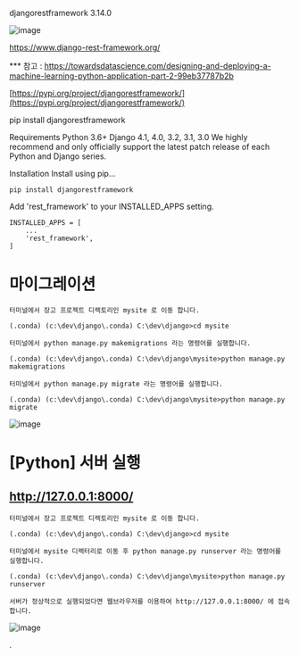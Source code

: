 
djangorestframework 3.14.0

![image](https://github.com/ngio/python_study/assets/3784942/f5257c7d-b6a9-4b65-98c2-b62aa50d6321)
 

https://www.django-rest-framework.org/



*** 참고 : https://towardsdatascience.com/designing-and-deploying-a-machine-learning-python-application-part-2-99eb37787b2b

[https://pypi.org/project/djangorestframework/](https://pypi.org/project/djangorestframework/)

pip install djangorestframework


Requirements
Python 3.6+
Django 4.1, 4.0, 3.2, 3.1, 3.0
We highly recommend and only officially support the latest patch release of each Python and Django series.

Installation
Install using pip...

    pip install djangorestframework
    
Add 'rest_framework' to your INSTALLED_APPS setting.

    INSTALLED_APPS = [
        ...
        'rest_framework',
    ]


# 마이그레이션 

    터미널에서 장고 프로젝트 디렉토리인 mysite 로 이동 합니다.
    
    (.conda) (c:\dev\django\.conda) C:\dev\django>cd mysite
    
    터미널에서 python manage.py makemigrations 라는 명령어를 실행합니다.
    
    (.conda) (c:\dev\django\.conda) C:\dev\django\mysite>python manage.py makemigrations
    
    터미널에서 python manage.py migrate 라는 명령어를 실행합니다.
    
    (.conda) (c:\dev\django\.conda) C:\dev\django\mysite>python manage.py migrate

    

![image](https://github.com/user-attachments/assets/f7540752-1fe1-4367-8387-99233741684c)


# [Python] 서버 실행

## http://127.0.0.1:8000/

    터미널에서 장고 프로젝트 디렉토리인 mysite 로 이동 합니다.
    
    (.conda) (c:\dev\django\.conda) C:\dev\django>cd mysite
    
    터미널에서 mysite 디렉터리로 이동 후 python manage.py runserver 라는 명령어를 실행합니다.
    
    (.conda) (c:\dev\django\.conda) C:\dev\django\mysite>python manage.py runserver
    
    서버가 정상적으로 실행되었다면 웹브라우저를 이용하여 http://127.0.0.1:8000/ 에 접속합니다.

![image](https://github.com/user-attachments/assets/420d25cd-db65-40cc-ae07-0b62e22ed6dc)





.

    
